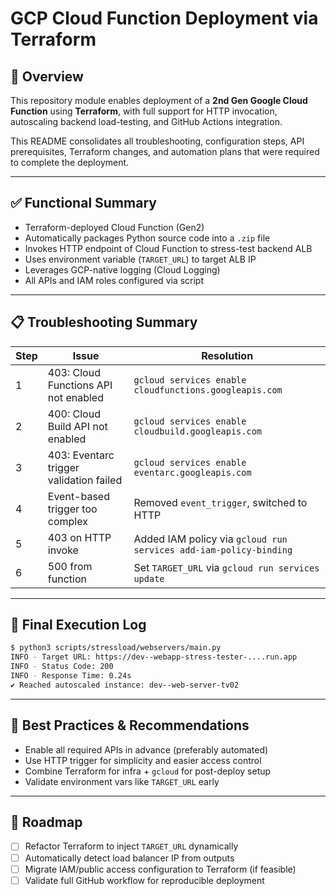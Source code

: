 # GCP Cloud Function Deployment via Terraform

## 🚀 Overview
This repository module enables deployment of a **2nd Gen Google Cloud Function** using **Terraform**, with full support for HTTP invocation, autoscaling backend load-testing, and GitHub Actions integration.

This README consolidates all troubleshooting, configuration steps, API prerequisites, Terraform changes, and automation plans that were required to complete the deployment.

---

## ✅ Functional Summary
- Terraform-deployed Cloud Function (Gen2)
- Automatically packages Python source code into a `.zip` file
- Invokes HTTP endpoint of Cloud Function to stress-test backend ALB
- Uses environment variable (`TARGET_URL`) to target ALB IP
- Leverages GCP-native logging (Cloud Logging)
- All APIs and IAM roles configured via script

---

## 📋 Troubleshooting Summary

| Step | Issue | Resolution |
|------|-------|------------|
| 1 | 403: Cloud Functions API not enabled | `gcloud services enable cloudfunctions.googleapis.com` |
| 2 | 400: Cloud Build API not enabled | `gcloud services enable cloudbuild.googleapis.com` |
| 3 | 403: Eventarc trigger validation failed | `gcloud services enable eventarc.googleapis.com` |
| 4 | Event-based trigger too complex | Removed `event_trigger`, switched to HTTP |
| 5 | 403 on HTTP invoke | Added IAM policy via `gcloud run services add-iam-policy-binding` |
| 6 | 500 from function | Set `TARGET_URL` via `gcloud run services update` |

---

## 🧪 Final Execution Log
```bash
$ python3 scripts/stressload/webservers/main.py
INFO - Target URL: https://dev--webapp-stress-tester-....run.app
INFO - Status Code: 200
INFO - Response Time: 0.24s
✔️ Reached autoscaled instance: dev--web-server-tv02
```

---

## 📝 Best Practices & Recommendations
- Enable all required APIs in advance (preferably automated)
- Use HTTP trigger for simplicity and easier access control
- Combine Terraform for infra + `gcloud` for post-deploy setup
- Validate environment vars like `TARGET_URL` early

---

## 📌 Roadmap
- [ ] Refactor Terraform to inject `TARGET_URL` dynamically
- [ ] Automatically detect load balancer IP from outputs
- [ ] Migrate IAM/public access configuration to Terraform (if feasible)
- [ ] Validate full GitHub workflow for reproducible deployment
